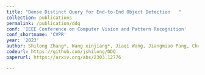 ```yaml
---
title: "Dense Distinct Query for End-to-End Object Detection   "
collection: publications
permalink: /publication/ddq
conf: 'IEEE Conference on Computer Vision and Pattern Recognition'
conf_shortname: 'CVPR'
year: '2023'
author: Shilong Zhang*, Wang xinjiang*, Jiaqi Wang, Jiangmiao Pang, Chengqi Lyu, <strong>Wenwei Zhang</strong>, Ping Luo, Kai Chen
codeurl: https://github.com/jshilong/DDQ
paperurl: https://arxiv.org/abs/2303.12776

---
```

